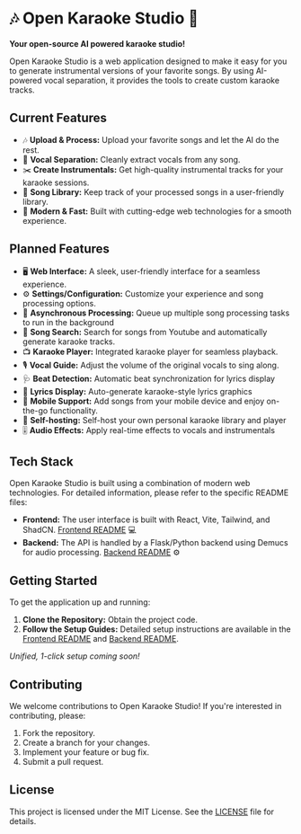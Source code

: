 # 🎶 Open Karaoke Studio 🎤

**Your open-source AI powered karaoke studio!**

Open Karaoke Studio is a web application designed to make it easy for you to generate instrumental versions of your favorite songs. By using AI-powered vocal separation, it provides the tools to create custom karaoke tracks.

## Current Features
* 🎶  **Upload & Process:** Upload your favorite songs and let the AI do the rest.
* 🎵  **Vocal Separation:** Cleanly extract vocals from any song.
* ✂️  **Create Instrumentals:** Get high-quality instrumental tracks for your karaoke sessions.
* 📂  **Song Library:** Keep track of your processed songs in a user-friendly library.
* 🚀  **Modern & Fast:** Built with cutting-edge web technologies for a smooth experience.

## Planned Features
* 🖥️  **Web Interface:** A sleek, user-friendly interface for a seamless experience.
* ⚙️  **Settings/Configuration:** Customize your experience and song processing options.
* 🔄  **Asynchronous Processing:** Queue up multiple song processing tasks to run in the background
* 🎵  **Song Search:** Search for songs from Youtube and automatically generate karaoke tracks.
* 📺  **Karaoke Player:** Integrated karaoke player for seamless playback.
* 🎙️  **Vocal Guide:** Adjust the volume of the original vocals to sing along.
* 🩺  **Beat Detection:** Automatic beat synchronization for lyrics display
* 🤖  **Lyrics Display:** Auto-generate karaoke-style lyrics graphics
* 📱  **Mobile Support:** Add songs from your mobile device and enjoy on-the-go functionality.
* 🛜  **Self-hosting:** Self-host your own personal karaoke library and player
* 🎚️  **Audio Effects:** Apply real-time effects to vocals and instrumentals

## Tech Stack

Open Karaoke Studio is built using a combination of modern web technologies. For detailed information, please refer to the specific README files:

* **Frontend:** The user interface is built with React, Vite, Tailwind, and ShadCN.  [Frontend README](./frontend/README.md) 💻
* **Backend:** The API is handled by a Flask/Python backend using Demucs for audio processing.  [Backend README](./backend/README.md) ⚙️

## Getting Started

To get the application up and running:

1.  **Clone the Repository:** Obtain the project code.
2.  **Follow the Setup Guides:** Detailed setup instructions are available in the [Frontend README](./frontend/README.md) and [Backend README](./backend/README.md).

_Unified, 1-click setup coming soon!_

## Contributing

We welcome contributions to Open Karaoke Studio!  If you're interested in contributing, please:

1.  Fork the repository.
2.  Create a branch for your changes.
3.  Implement your feature or bug fix.
4.  Submit a pull request.

## License
This project is licensed under the MIT License. See the [LICENSE](./LICENSE) file for details.
